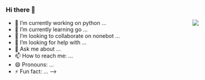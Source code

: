 ### Hi there 👋
<img align="right" src="https://github-readme-stats.vercel.app/api?username=synodriver&show_icons=true&icon_color=CE1D2D&text_color=718096&bg_color=ffffff&hide_title=true" />

- 🔭 I’m currently working on python ...
- 🌱 I’m currently learning go ...
- 👯 I’m looking to collaborate on nonebot ...
- 🤔 I’m looking for help with ...
- 💬 Ask me about ...
- 📫 How to reach me: ...
- 😄 Pronouns: ...
- ⚡ Fun fact: ...
-->
